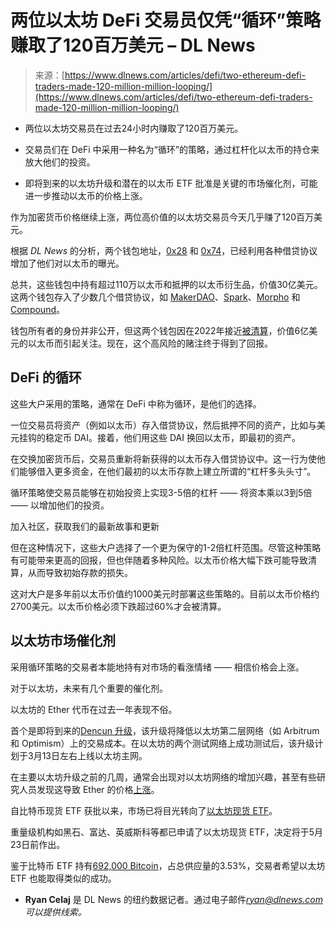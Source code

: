 <!--yml

category: 未分类

date: 2024-05-27 14:52:22

-->

# 两位以太坊 DeFi 交易员仅凭“循环”策略赚取了120百万美元 – DL News

> 来源：[https://www.dlnews.com/articles/defi/two-ethereum-defi-traders-made-120-million-million-looping/](https://www.dlnews.com/articles/defi/two-ethereum-defi-traders-made-120-million-million-looping/)

+   两位以太坊交易员在过去24小时内赚取了120百万美元。

+   交易员们在 DeFi 中采用一种名为“循环”的策略，通过杠杆化以太币的持仓来放大他们的投资。

+   即将到来的以太坊升级和潜在的以太币 ETF 批准是关键的市场催化剂，可能进一步推动以太币的价格上涨。

作为加密货币价格继续上涨，两位高价值的以太坊交易员今天几乎赚了120百万美元。

根据 *DL News* 的分析，两个钱包地址，[0x28](https://etherscan.io/address/0x28a55c4b4f9615fde3cdaddf6cc01fcf2e38a6b0) 和 [0x74](https://etherscan.io/address/0x741aa7cfb2c7bf2a1e7d4da2e3df6a56ca4131f3)，已经利用各种借贷协议增加了他们对以太币的曝光。

总共，这些钱包中持有超过110万以太币和抵押的以太币衍生品，价值30亿美元。这两个钱包存入了少数几个借贷协议，如 [MakerDAO](https://makerdao.com/en/)、[Spark](https://spark.fi/)、[Morpho](https://morpho.org/) 和 [Compound](https://compound.finance/)。

钱包所有者的身份并非公开，但这两个钱包因在2022年接近[被清算](https://twitter.com/RuneKek/status/1484654546529968133?lang=en)，价值6亿美元的以太币而引起关注。现在，这个高风险的赌注终于得到了回报。

## DeFi 的循环

这些大户采用的策略，通常在 DeFi 中称为循环，是他们的选择。

一位交易员将资产（例如以太币）存入借贷协议，然后抵押不同的资产，比如与美元挂钩的稳定币 DAI。接着，他们用这些 DAI 换回以太币，即最初的资产。

在交换加密货币后，交易员重新将新获得的以太币存入借贷协议中。这一行为使他们能够借入更多资金，在他们最初的以太币存款上建立所谓的“杠杆多头头寸”。

循环策略使交易员能够在初始投资上实现3-5倍的杠杆 —— 将资本乘以3到5倍 —— 以增加他们的投资。

加入社区，获取我们的最新故事和更新

但在这种情况下，这些大户选择了一个更为保守的1-2倍杠杆范围。尽管这种策略有可能带来更高的回报，但也伴随着多种风险。以太币价格大幅下跌可能导致清算，从而导致初始存款的损失。

这对大户是多年前以太币价值约1000美元时部署这些策略的。目前以太币价格约2700美元。以太币价格必须下跌超过60%才会被清算。

## 以太坊市场催化剂

采用循环策略的交易者本能地持有对市场的看涨情绪 —— 相信价格会上涨。

对于以太坊，未来有几个重要的催化剂。

以太坊的 Ether 代币在过去一年表现不俗。

首个是即将到来的[Dencun 升级](https://www.dlnews.com/articles/defi/ethereum-takes-a-step-closer-to-launching-its-dencun-upgrade/)，该升级将降低以太坊第二层网络（如 Arbitrum 和 Optimism）上的交易成本。在以太坊的两个测试网络上成功测试后，该升级计划于3月13日左右上线以太坊主网。

在主要以太坊升级之前的几周，通常会出现对以太坊网络的增加兴趣，甚至有些研究人员发现这导致 Ether 的价格[上涨](https://www.dlnews.com/articles/defi/study-shows-price-of-ether-increases-before-eips/)。

自比特币现货 ETF 获批以来，市场已将目光转向了[以太坊现货 ETF](https://www.dlnews.com/articles/snapshot/jpmorgan-gives-ethereum-etf-approvals-coin-toss-odds/)。

重量级机构如黑石、富达、英威斯科等都已申请了以太坊现货 ETF，决定将于5月23日前作出。

鉴于比特币 ETF 持有[692,000 Bitcoin](https://dune.com/hildobby/btc-etfs)，占总供应量的3.53%，交易者希望以太坊 ETF 也能取得类似的成功。

-   **Ryan Celaj** 是 DL News 的纽约数据记者。通过电子邮件[*ryan@dlnews.com*](mailto:ryan@dlnews.com)*可以提供线索。*
